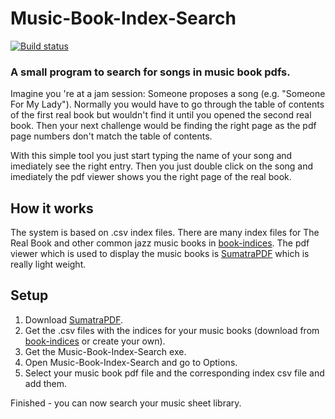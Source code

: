 # Music-Book-Index-Search
[![Build status](https://ci.appveyor.com/api/projects/status/29f755hd7v02tx3c/branch/master?svg=true)](https://ci.appveyor.com/project/Sogolumbo/music-book-index-search/branch/master)
### A small program to search for songs in music book pdfs.
Imagine you 're at a jam session: Someone proposes a song (e.g. "Someone For My Lady"). Normally you would have to go through the table of contents of the first real book but wouldn't find it until you opened the second real book. Then your next challenge would be finding the right page as the pdf page numbers don't match the table of contents.

With this simple tool you just start typing the name of your song and imediately see the right entry. Then you just double click on the song and imediately the pdf viewer shows you the right page of the real book.

## How it works
The system is based on .csv index files. There are many index files for The Real Book and other common jazz music books in [book-indices](https://github.com/aspiers/book-indices).
The pdf viewer which is used to display the music books is [SumatraPDF](https://www.sumatrapdfreader.org) which is really light weight.

## Setup
1. Download [SumatraPDF](https://www.sumatrapdfreader.org).
2. Get the .csv files with the indices for your music books (download from [book-indices](https://github.com/aspiers/book-indices) or create your own).
3. Get the Music-Book-Index-Search exe.
4. Open Music-Book-Index-Search and go to Options.
5. Select your music book pdf file and the corresponding index csv file and add them.

Finished - you can now search your music sheet library.
